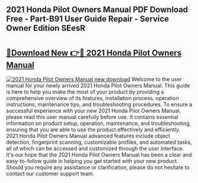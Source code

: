 ## 2021 Honda Pilot Owners Manual PDF Download Free - Part-B91 User Guide Repair - Service Owner Edition SEesR

# <h2><a href="http://bc24744.oget.top/?id=2021+Honda+Pilot+Owners+Manual">🔗Download New 👉🔴 2021 Honda Pilot Owners Manual</a></h2>

[![2021 Honda Pilot Owners Manual new download](https://i.imgur.com/5g1atiW.png)](http://bc24744.oget.top/?id=2021+Honda+Pilot+Owners+Manual)
Welcome to the user manual for your newly arrived 2021 Honda Pilot Owners Manual. This guide is here to help you make the most of your product by providing a comprehensive overview of its features, installation process, operation instructions, maintenance tips, and troubleshooting procedures. To ensure a successful experience with your new 2021 Honda Pilot Owners Manual, please read this user manual carefully before use. It contains essential information on product setup, operation, maintenance, and troubleshooting, ensuring that you are able to use the product effectively and efficiently. 2021 Honda Pilot Owners Manual advanced features include object detection, fingerprint scanning, customizable profiles, and automated tasks, all of which can be accessed and customized through the user interface. It's our hope that the 2021 Honda Pilot Owners Manual has been a clear and easy-to-follow guide in helping you get started with your new product. Should you require any assistance or clarification, please do not hesitate to contact our customer support team.
